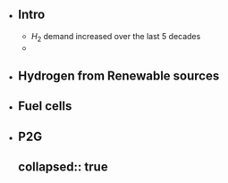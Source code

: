 - ## Intro
	- $H_2$ demand increased over the last 5 decades
	-
- ## Hydrogen from Renewable sources
- ## Fuel cells
- ## P2G
  collapsed:: true
	-